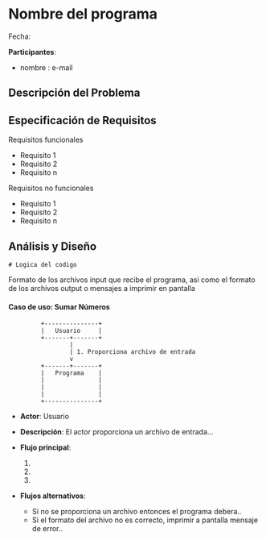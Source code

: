 # Nombre del programa

Fecha:

**Participantes**:

- nombre : e-mail

## Descripción del Problema




## Especificación de Requisitos

Requisitos funcionales

- Requisito 1
- Requisito 2
- Requisito n

Requisitos no funcionales

- Requisito 1
- Requisito 2
- Requisito n



## Análisis y Diseño


```
# Logica del codigo

```

Formato de los archivos input que recibe el programa, asi como el formato de los archivos output o mensajes a imprimir en pantalla

#### Caso de uso: Sumar Números

```
         +---------------+
         |   Usuario     |
         +-------+-------+
                 |
                 | 1. Proporciona archivo de entrada
                 v
         +-------+-------+
         |   Programa    |
         |   	         |
         |               |
         |               |
         +---------------+
```

- **Actor**: Usuario
- **Descripción**: El actor proporciona un archivo de entrada...
- **Flujo principal**:

	1. 
	2. 
	3. 
	
- **Flujos alternativos**:
	- Si no se proporciona un archivo entonces el programa debera..
	- Si el formato del archivo no es correcto, imprimir a pantalla mensaje de error..
                

